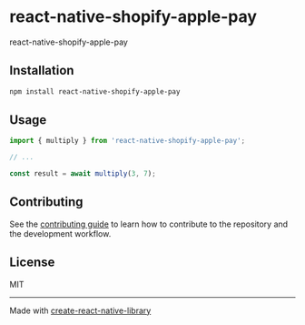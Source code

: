 # react-native-shopify-apple-pay

react-native-shopify-apple-pay

## Installation

```sh
npm install react-native-shopify-apple-pay
```

## Usage


```js
import { multiply } from 'react-native-shopify-apple-pay';

// ...

const result = await multiply(3, 7);
```


## Contributing

See the [contributing guide](CONTRIBUTING.md) to learn how to contribute to the repository and the development workflow.

## License

MIT

---

Made with [create-react-native-library](https://github.com/callstack/react-native-builder-bob)
